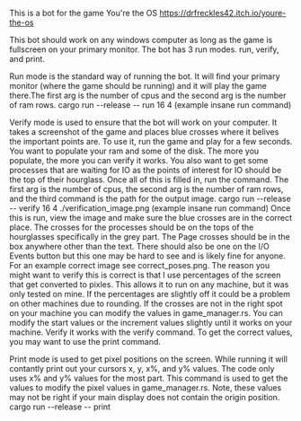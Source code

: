 This is a bot for the game You're the OS
https://drfreckles42.itch.io/youre-the-os

This bot should work on any windows computer as long as the game is fullscreen on your primary monitor. The bot has 3 run modes. run, verify, and print.

Run mode is the standard way of running the bot. It will find your primary monitor (where the game should be running) and it will play the game there.The first arg is the number of cpus and the second arg is the number of ram rows.
cargo run --release -- run 16 4 (example insane run command)

Verify mode is used to ensure that the bot will work on your computer. It takes a screenshot of the game and places blue crosses where it belives the important points are. To use it, run the game and play for a few seconds. You want to populate your ram and some of the disk. The more you populate, the more you can verify it works. You also want to get some processes that are waiting for IO as the points of interest for IO should be the top of their hourglass. Once all of this is filled in, run the command. The first arg is the number of cpus, the second arg is the number of ram rows, and the third command is the path for the output image.
cargo run --release -- verify 16 4 ./verification_image.png (example insane run command)
Once this is run, view the image and make sure the blue crosses are in the correct place. The crosses for the processes should be on the tops of the hourglasses specifically in the grey part. The Page crosses should be in the box anywhere other than the text. There should also be one on the I/O Events button but this one may be hard to see and is likely fine for anyone. For an example correct image see correct_poses.png. The reason you might want to verify this is correct is that I use percentages of the screen that get converted to pixles. This allows it to run on any machine, but it was only tested on mine. If the percentages are slightly off it could be a problem on other machines due to rounding. If the crosses are not in the right spot on your machine you can modify the values in game_manager.rs. You can modify the start values or the increment values slightly until it works on your machine. Verify it works with the verify command. To get the correct values, you may want to use the print command.

Print mode is used to get pixel positions on the screen. While running it will contantly print out your cursors x, y, x%, and y% values. The code only uses x% and y% values for the most part. This command is used to get the values to modify the pixel values in game_manager.rs. Note, these values may not be right if your main display does not contain the origin position.
cargo run --release -- print
